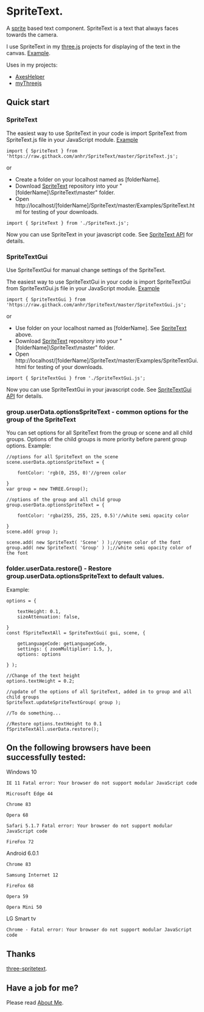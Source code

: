# SpriteText.

A [sprite](https://threejs.org/docs/index.html#api/en/objects/Sprite) based text component. SpriteText is a text that always faces towards the camera.

I use SpriteText in my [three.js](https://threejs.org/) projects for displaying of the text in the canvas.
[Example](https://raw.githack.com/anhr/SpriteText/master/Examples/SpriteText.html).

Uses in my projects:
 * [AxesHelper](https://github.com/anhr/AxesHelper)
 * [myThreejs](https://github.com/anhr/myThreejs)

## Quick start

### SpriteText

The easiest way to use SpriteText in your code is import SpriteText from SpriteText.js file in your JavaScript module. [Example](https://raw.githack.com/anhr/SpriteText/master/Examples/SpriteText.html)
```
import { SpriteText } from 'https://raw.githack.com/anhr/SpriteText/master/SpriteText.js';
```
or

* Create a folder on your localhost named as [folderName].
* Download [SpriteText](https://github.com/anhr/SpriteText) repository into your "[folderName]\SpriteText\master" folder.
* Open http://localhost/[folderName]/SpriteText/master/Examples/SpriteText.html for testing of your downloads.

```
import { SpriteText } from './SpriteText.js';
```

Now you can use SpriteText in your javascript code. See [SpriteText API](https://raw.githack.com/anhr/SpriteText/master/jsdoc/SpriteText/index.html) for details.

### SpriteTextGui

Use SpriteTextGui for manual change settings of the SpriteText.

The easiest way to use SpriteTextGui in your code is import SpriteTextGui from SpriteTextGui.js file in your JavaScript module. [Example](https://raw.githack.com/anhr/SpriteText/master/Examples/SpriteTextGui.html)
```
import { SpriteTextGui } from 'https://raw.githack.com/anhr/SpriteText/master/SpriteTextGui.js';
```
or

* Use folder on your localhost named as [folderName]. See [SpriteText](https://github.com/anhr/SpriteText#spritetext-1) above.
* Download [SpriteText](https://github.com/anhr/SpriteText) repository into your "[folderName]\SpriteText\master" folder.
* Open http://localhost/[folderName]/SpriteText/master/Examples/SpriteTextGui.html for testing of your downloads.

```
import { SpriteTextGui } from './SpriteTextGui.js';
```

Now you can use SpriteTextGui in your javascript code. See [SpriteTextGui API](https://raw.githack.com/anhr/SpriteText/master/jsdoc/SpriteTextGui/index.html) for details.

### group.userData.optionsSpriteText - common options for the group of the SpriteText
You can set options for all SpriteText from the group or scene and all child groups.
Options of the child groups is more priority before parent group options.
Example:
```
//options for all SpriteText on the scene
scene.userData.optionsSpriteText = {

	fontColor: 'rgb(0, 255, 0)'//green color

}
var group = new THREE.Group();

//options of the group and all child group
group.userData.optionsSpriteText = {

	fontColor: 'rgba(255, 255, 225, 0.5)'//white semi opacity color

}
scene.add( group );

scene.add( new SpriteText( 'Scene' ) );//green color of the font
group.add( new SpriteText( 'Group' ) );//white semi opacity color of the font
```

### folder.userData.restore() - Restore group.userData.optionsSpriteText to default values.
Example:
```
options = {

	textHeight: 0.1,
	sizeAttenuation: false,

}
const fSpriteTextAll = SpriteTextGui( gui, scene, {

	getLanguageCode: getLanguageCode,
	settings: { zoomMultiplier: 1.5, },
	options: options

} );

//Change of the text height
options.textHeight = 0.2;

//update of the options of all SpriteText, added in to group and all child groups
SpriteText.updateSpriteTextGroup( group );

//To do something...

//Restore options.textHeight to 0.1
fSpriteTextAll.userData.restore();
```


## On the following browsers have been successfully tested:

Windows 10

	IE 11 Fatal error: Your browser do not support modular JavaScript code

	Microsoft Edge 44

	Chrome 83

	Opera 68

	Safari 5.1.7 Fatal error: Your browser do not support modular JavaScript code

	FireFox 72

Android 6.0.1

	Chrome 83

	Samsung Internet 12

	FireFox 68

	Opera 59

	Opera Mini 50

LG Smart tv

	Chrome - Fatal error: Your browser do not support modular JavaScript code


## Thanks

[three-spritetext](https://github.com/vasturiano/three-spritetext).

 ## Have a job for me?
Please read [About Me](https://anhr.github.io/AboutMe/).
